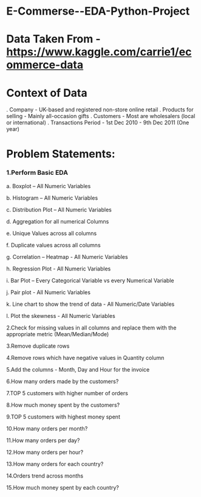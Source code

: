 # E-Commerse--EDA-Python-Project
# Data Taken From - https://www.kaggle.com/carrie1/ecommerce-data
# Context of Data
. Company - UK-based and registered non-store online retail . Products for selling - Mainly all-occasion gifts . Customers - Most are wholesalers (local or international) . Transactions Period - 1st Dec 2010 - 9th Dec 2011 (One year)

# Problem Statements:
### 1.Perform Basic EDA
a. Boxplot – All Numeric Variables

b. Histogram – All Numeric Variables

c. Distribution Plot – All Numeric Variables

d. Aggregation for all numerical Columns 

e. Unique Values across all columns

f. Duplicate values across all columns 

g. Correlation – Heatmap - All Numeric Variables

h. Regression Plot - All Numeric Variables 

i. Bar Plot – Every Categorical Variable vs every Numerical Variable 

j. Pair plot - All Numeric Variables 

k. Line chart to show the trend of data - All Numeric/Date Variables 

l. Plot the skewness - All Numeric Variables

2.Check for missing values in all columns and replace them with the appropriate metric (Mean/Median/Mode)

3.Remove duplicate rows

4.Remove rows which have negative values in Quantity column

5.Add the columns - Month, Day and Hour for the invoice

6.How many orders made by the customers?

7.TOP 5 customers with higher number of orders

8.How much money spent by the customers?

9.TOP 5 customers with highest money spent

10.How many orders per month?

11.How many orders per day?

12.How many orders per hour?

13.How many orders for each country?

14.Orders trend across months

15.How much money spent by each country?
